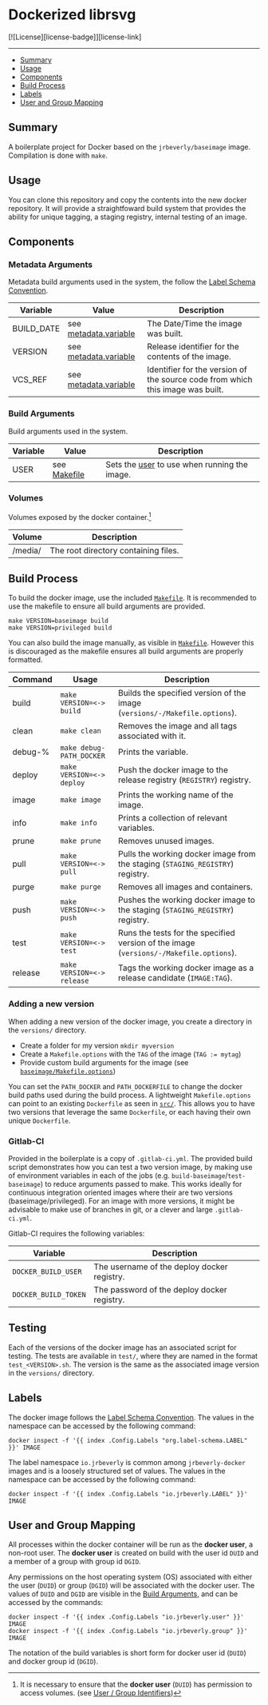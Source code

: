 # Dockerized librsvg
[![License][license-badge]][license-link]

---

 * [Summary](#summary)
 * [Usage](#usage)
 * [Components](#components)
 * [Build Process](#build-process)
 * [Labels](#labels)
 * [User and Group Mapping](#user-and-group-mapping)

## Summary

A boilerplate project for Docker based on the `jrbeverly/baseimage` image. Compilation is done with `make`.

## Usage

You can clone this repository and copy the contents into the new docker repository.  It will provide a straightfoward build system that provides the ability for unique tagging, a staging registry, internal testing of an image.

## Components

### Metadata Arguments

Metadata build arguments used in the system, the follow the [Label Schema Convention](http://label-schema.org).

| Variable | Value | Description |
| -------- | ----- |------------ |
| BUILD_DATE | see [metadata.variable](build/Makefile.metadata.variable) | The Date/Time the image was built. |
| VERSION | see [metadata.variable](build/Makefile.metadata.variable) | Release identifier for the contents of the image. |
| VCS_REF | see [metadata.variable](build/Makefile.metadata.variable) | Identifier for the version of the source code from which this image was built. |

### Build Arguments

Build arguments used in the system.

| Variable | Value | Description |
| -------- | ------- |------------ |
| USER | see [Makefile](build/Makefile) | Sets the [user](http://www.linfo.org/uid.html) to use when running the image. |

### Volumes

Volumes exposed by the docker container.[^1]

| Volume | Description |
| ------ | ----------- |
| /media/ | The root directory containing files. |

## Build Process

To build the docker image, use the included [`Makefile`](build/Makefile). It is recommended to use the makefile to ensure all build arguments are provided.

```
make VERSION=baseimage build
make VERSION=privileged build
```

You can also build the image manually, as visible in [`Makefile`](build/Makefile).  However this is discouraged as the makefile ensures all build arguments are properly formatted.

| Command | Usage | Description |
| --- | --- | --- |
| build | `make VERSION=<-> build` | Builds the specified version of the image (`versions/-/Makefile.options`). |
| clean | `make clean` | Removes the image and all tags associated with it. |
| debug-% | `make debug-PATH_DOCKER` | Prints the variable. |
| deploy | `make VERSION=<-> deploy` | Push the docker image to the release registry (`REGISTRY`) registry. |
| image | `make image` | Prints the working name of the image.  |
| info | `make info` | Prints a collection of relevant variables. |
| prune | `make prune` | Removes unused images. |
| pull | `make VERSION=<-> pull` | Pulls the working docker image from the staging (`STAGING_REGISTRY`) registry. |
| purge | `make purge` | Removes all images and containers. |
| push | `make VERSION=<-> push` | Pushes the working docker image to the staging (`STAGING_REGISTRY`) registry. |
| test | `make VERSION=<-> test` | Runs the tests for the specified version of the image (`versions/-/Makefile.options`). |
| release | `make VERSION=<-> release` | Tags the working docker image as a release candidate (`IMAGE:TAG`). |

### Adding a new version

When adding a new version of the docker image, you create a directory in the `versions/` directory.

* Create a folder for my version `mkdir myversion`
* Create a `Makefile.options` with the `TAG` of the image (`TAG := mytag`)
* Provide custom build arguments for the image (see [`baseimage/Makefile.options`](versions/baseimage/Makefile.options))

You can set the `PATH_DOCKER` and `PATH_DOCKERFILE` to change the docker build paths used during the build process.  A lightweight `Makefile.options` can point to an existing `Dockerfile` as seen in [`src/`](src/).  This allows you to have two versions that leverage the same `Dockerfile`, or each having their own unique `Dockerfile`.

### Gitlab-CI

Provided in the boilerplate is a copy of `.gitlab-ci.yml`.  The provided build script demonstrates how you can test a two version image, by making use of environment variables in each of the jobs (e.g. `build-baseimage`/`test-baseimage`) to reduce arguments passed to make.  This works ideally for continuous integration oriented images where their are two versions (baseimage/privileged).  For an image with more versions, it might be advisable to make use of branches in git, or a clever and large `.gitlab-ci.yml`.

Gitlab-CI requires the following variables:

| Variable | Description |
| --- | --- |
| `DOCKER_BUILD_USER` | The username of the deploy docker registry. |
| `DOCKER_BUILD_TOKEN` | The password of the deploy docker registry. |

## Testing

Each of the versions of the docker image has an associated script for testing.  The tests are available in `test/`, where they are named in the format `test_<VERSION>.sh`.  The version is the same as the associated image version in the `versions/` directory.

## Labels

The docker image follows the [Label Schema Convention](http://label-schema.org).  The values in the namespace can be accessed by the following command:

```console
docker inspect -f '{{ index .Config.Labels "org.label-schema.LABEL" }}' IMAGE
```

The label namespace `io.jrbeverly` is common among `jrbeverly-docker` images and is a loosely structured set of values.  The values in the namespace can be accessed by the following command:

```console
docker inspect -f '{{ index .Config.Labels "io.jrbeverly.LABEL" }}' IMAGE
```

## User and Group Mapping

All processes within the docker container will be run as the **docker user**, a non-root user.  The **docker user** is created on build with the user id `DUID` and a member of a group with group id `DGID`.  

Any permissions on the host operating system (OS) associated with either the user (`DUID`) or group (`DGID`) will be associated with the docker user.  The values of `DUID` and `DGID` are visible in the [Build Arguments](#build-arguments), and can be accessed by the commands:

```console
docker inspect -f '{{ index .Config.Labels "io.jrbeverly.user" }}' IMAGE
docker inspect -f '{{ index .Config.Labels "io.jrbeverly.group" }}' IMAGE
```

The notation of the build variables is short form for docker user id (`DUID`) and docker group id (`DGID`). 

[^1]: It is necessary to ensure that the **docker user** (`DUID`) has permission to access volumes. (see [User / Group Identifiers](#user-and-group-mapping))
